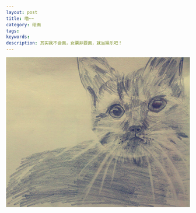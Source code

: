 ```yaml
---
layout: post
title: 喵~~
category: 绘画
tags: 
keywords: 
description: 其实我不会画，女票非要画，就当娱乐吧！
---
```


![5](/public/img/days/5.jpg)

